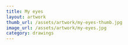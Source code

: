 ```yaml
---
title: My eyes
layout: artwork
thumb_url: /assets/artwork/my-eyes-thumb.jpg
image_url: /assets/artwork/my-eyes.jpg
category: drawings
---
```


